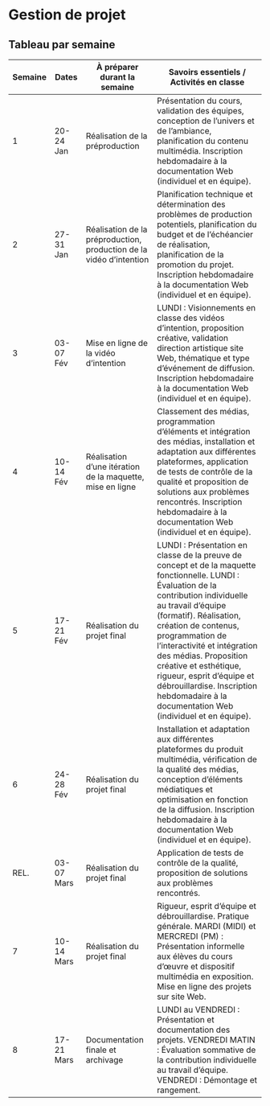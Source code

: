 # Gestion de projet

## Tableau par semaine

| Semaine | Dates      | À préparer durant la semaine                                        | Savoirs essentiels / Activités en classe                                                                                                                                                                                                                                                                                                                                                                                              |
| ------- | ---------- | ------------------------------------------------------------------- | ------------------------------------------------------------------------------------------------------------------------------------------------------------------------------------------------------------------------------------------------------------------------------------------------------------------------------------------------------------------------------------------------------------------------------------- |
| 1       | 20-24 Jan  | Réalisation de la préproduction                                     | Présentation du cours, validation des équipes, conception de l’univers et de l’ambiance, planification du contenu multimédia. Inscription hebdomadaire à la documentation Web (individuel et en équipe).                                                                                                                                                                                                                              |
| 2       | 27-31 Jan  | Réalisation de la préproduction, production de la vidéo d’intention | Planification technique et détermination des problèmes de production potentiels, planification du budget et de l’échéancier de réalisation, planification de la promotion du projet. Inscription hebdomadaire à la documentation Web (individuel et en équipe).                                                                                                                                                                       |
| 3       | 03-07 Fév  | Mise en ligne de la vidéo d’intention                               | LUNDI : Visionnements en classe des vidéos d’intention, proposition créative, validation direction artistique site Web, thématique et type d’événement de diffusion. Inscription hebdomadaire à la documentation Web (individuel et en équipe).                                                                                                                                                                                       |
| 4       | 10-14 Fév  | Réalisation d’une itération de la maquette, mise en ligne           | Classement des médias, programmation d’éléments et intégration des médias, installation et adaptation aux différentes plateformes, application de tests de contrôle de la qualité et proposition de solutions aux problèmes rencontrés. Inscription hebdomadaire à la documentation Web (individuel et en équipe).                                                                                                                    |
| 5       | 17-21 Fév  | Réalisation du projet final                                         | LUNDI : Présentation en classe de la preuve de concept et de la maquette fonctionnelle. LUNDI : Évaluation de la contribution individuelle au travail d’équipe (formatif). Réalisation, création de contenus, programmation de l’interactivité et intégration des médias. Proposition créative et esthétique, rigueur, esprit d’équipe et débrouillardise. Inscription hebdomadaire à la documentation Web (individuel et en équipe). |
| 6       | 24-28 Fév  | Réalisation du projet final                                         | Installation et adaptation aux différentes plateformes du produit multimédia, vérification de la qualité des médias, conception d’éléments médiatiques et optimisation en fonction de la diffusion. Inscription hebdomadaire à la documentation Web (individuel et en équipe).                                                                                                                                                        |
| REL.    | 03-07 Mars | Réalisation du projet final                                         | Application de tests de contrôle de la qualité, proposition de solutions aux problèmes rencontrés.                                                                                                                                                                                                                                                                                                                                    |
| 7       | 10-14 Mars | Réalisation du projet final                                         | Rigueur, esprit d’équipe et débrouillardise. Pratique générale. MARDI (MIDI) et MERCREDI (PM) : Présentation informelle aux élèves du cours d’œuvre et dispositif multimédia en exposition. Mise en ligne des projets sur site Web.                                                                                                                                                                                                   |
| 8       | 17-21 Mars | Documentation finale et archivage                                   | LUNDI au VENDREDI : Présentation et documentation des projets. VENDREDI MATIN : Évaluation sommative de la contribution individuelle au travail d’équipe. VENDREDI : Démontage et rangement.                                                                                                                                                                                                                                          |


